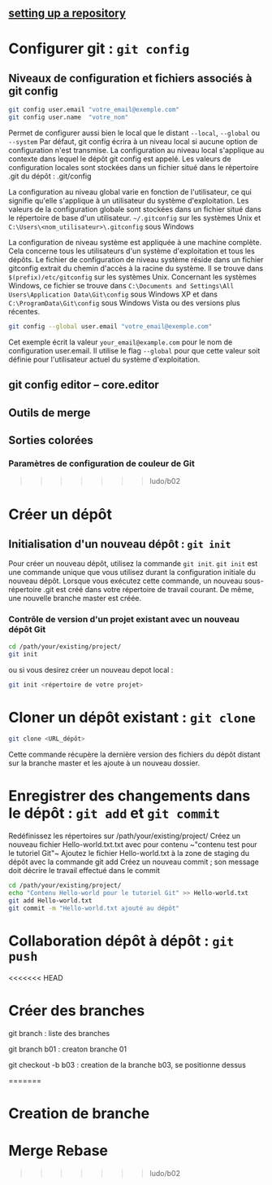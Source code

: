 [setting up a repository](https://fr.atlassian.com/git/tutorials/setting-up-a-repository)
--------------------------------------------------------------------------------------------------------------------------

# Configurer git :  `git config`

## Niveaux de configuration et fichiers associés à git config

```bash
git config user.email "votre_email@exemple.com"
git config user.name  "votre_nom"
```
Permet de configurer aussi bien le local que le distant `--local`, `--global` ou `--system`
Par défaut, git config écrira à un niveau local si aucune option de configuration n'est transmise. 
La configuration au niveau local s'applique au contexte dans lequel le dépôt git config est appelé. 
Les valeurs de configuration locales sont stockées dans un fichier situé dans le répertoire .git du dépôt : .git/config

La configuration au niveau global varie en fonction de l'utilisateur, ce qui signifie qu'elle s'applique à un utilisateur du système d'exploitation. 
Les valeurs de la configuration globale sont stockées dans un fichier situé dans le répertoire de base d'un utilisateur. `~/.gitconfig` sur les systèmes Unix et `C:\Users\<nom_utilisateur>\.gitconfig` sous Windows

La configuration de niveau système est appliquée à une machine complète. 
Cela concerne tous les utilisateurs d'un système d'exploitation et tous les dépôts. 
Le fichier de configuration de niveau système réside dans un fichier gitconfig extrait du chemin d'accès à la racine du système. 
Il se trouve dans `$(prefix)/etc/gitconfig` sur les systèmes Unix. 
Concernant les systèmes Windows, ce fichier se trouve dans `C:\Documents and Settings\All Users\Application Data\Git\config` sous Windows XP 
et dans `C:\ProgramData\Git\config` sous Windows Vista ou des versions plus récentes.


```bash
git config --global user.email "votre_email@exemple.com"
```

Cet exemple écrit la valeur `your_email@example.com` pour le nom de configuration user.email. 
Il utilise le flag `--global` pour que cette valeur soit définie pour l'utilisateur actuel du système d'exploitation.


## git config editor – core.editor


## Outils de merge

## Sorties colorées

### Paramètres de configuration de couleur de Git
>>>>>>> ludo/b02

# Créer un dépôt

## Initialisation d'un nouveau dépôt : `git init`

Pour créer un nouveau dépôt, utilisez la commande `git init`. 
`git init` est une commande unique que vous utilisez durant la configuration initiale du nouveau dépôt. 
Lorsque vous exécutez cette commande, un nouveau sous-répertoire .git est créé dans votre répertoire de travail courant. 
De même, une nouvelle branche master est créée. 

### Contrôle de version d'un projet existant avec un nouveau dépôt Git

```bash
cd /path/your/existing/project/
git init
```

ou si vous desirez créer un nouveau depot local : 

```bash
git init <répertoire de votre projet>
```

# Cloner un dépôt existant : `git clone`

```bash
git clone <URL_dépôt>
```
Cette commande récupère la dernière version des fichiers du dépôt distant sur la branche master et les ajoute à un nouveau dossier.




# Enregistrer des changements dans le dépôt : `git add` et `git commit`

Redéfinissez les répertoires sur /path/your/existing/project/
Créez un nouveau fichier Hello-world.txt.txt avec pour contenu ~"contenu test pour le tutoriel Git"~
Ajoutez le fichier Hello-world.txt à la zone de staging du dépôt avec la commande git add
Créez un nouveau commit ; son message doit décrire le travail effectué dans le commit

```bash
cd /path/your/existing/project/
echo "Contenu Hello-world pour le tutoriel Git" >> Hello-world.txt
git add Hello-world.txt
git commit -m "Hello-world.txt ajouté au dépôt"
```


# Collaboration dépôt à dépôt : `git push`



<<<<<<< HEAD
# Créer des branches

git branch : liste des branches

git branch b01  : creaton branche 01

git checkout -b b03 : creation de la branche b03, se positionne dessus 

=======
# Creation de branche



# Merge Rebase
>>>>>>> ludo/b02
